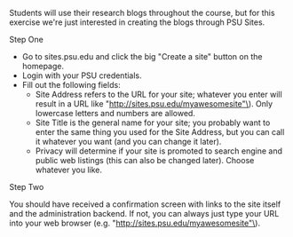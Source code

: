 Students will use their research blogs throughout the course, but for this exercise we're just interested in creating the blogs through PSU Sites. 

Step One

* Go to sites.psu.edu and click the big "Create a site" button on the homepage. 
* Login with your PSU credentials.  
* Fill out the following fields:
  * Site Address refers to the URL for your site; whatever you enter will result in a URL like "http://sites.psu.edu/myawesomesite"\). Only lowercase letters and numbers are allowed. 
  * Site Title is the general name for your site; you probably want to enter the same thing you used for the Site Address, but you can call it whatever you want \(and you can change it later\). 
  * Privacy will determine if your site is promoted to search engine and public web listings \(this can also be changed later\). Choose whatever you like. 

Step Two

You should have received a confirmation screen with links to the site itself and the administration backend. If not, you can always just type your URL into your web browser \(e.g. "http://sites.psu.edu/myawesomesite"\).





